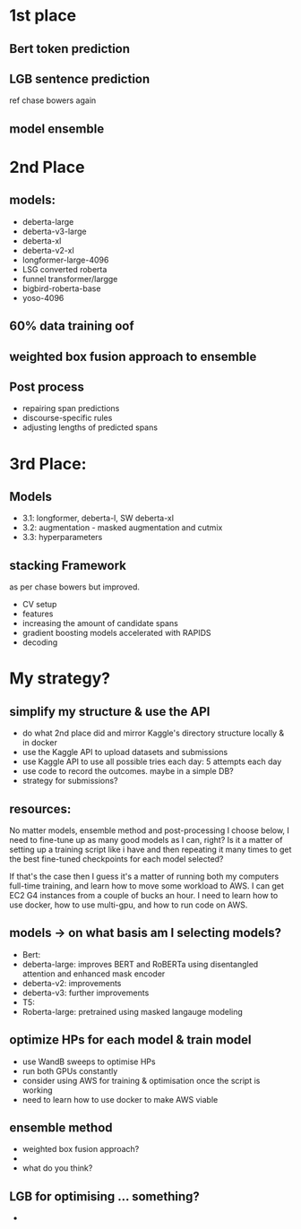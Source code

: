 
# 1st place

## Bert token prediction

## LGB sentence prediction 
ref chase bowers again

## model ensemble

# 2nd Place
## models:
- deberta-large
- deberta-v3-large
- deberta-xl
- deberta-v2-xl
- longformer-large-4096
- LSG converted roberta
- funnel transformer/largge
- bigbird-roberta-base
- yoso-4096

## 60% data training oof

## weighted box fusion approach to ensemble

## Post process
- repairing span predictions
- discourse-specific rules
- adjusting lengths of predicted spans

# 3rd Place:
## Models
- 3.1: longformer, deberta-l, SW deberta-xl
- 3.2: augmentation - masked augmentation and cutmix
- 3.3: hyperparameters

## stacking Framework
as per chase bowers but improved.
- CV setup
- features
- increasing the amount of candidate spans
- gradient boosting models accelerated with RAPIDS
- decoding

# My strategy?

## simplify my structure & use the API
- do what 2nd place did and mirror Kaggle's directory structure locally & in docker
- use the Kaggle API to upload datasets and submissions
- use Kaggle API to use all possible tries each day: 5 attempts each day
- use code to record the outcomes. maybe in a simple DB?
- strategy for submissions?

## resources:
No matter models, ensemble method and post-processing I choose below, I need to fine-tune up as many good models as 
I can, right? Is it a matter of setting up a training script like i have and then repeating it many times to get the 
best fine-tuned checkpoints for each model selected?

If that's the case then I guess it's a matter of running both my computers full-time training, and learn how to move 
some workload to AWS. I can get EC2 G4 instances from a couple of bucks an hour. I need to learn how to use docker, how 
to use multi-gpu, and how to run code on AWS.

## models -> on what basis am I selecting models?


- Bert: 
- deberta-large: improves BERT and RoBERTa using disentangled attention and enhanced mask encoder
- deberta-v2: improvements
- deberta-v3: further improvements
- T5: 
- Roberta-large: pretrained using masked langauge modeling

## optimize HPs for each model & train model
- use WandB sweeps to optimise HPs
- run both GPUs constantly
- consider using AWS for training & optimisation once the script is working
- need to learn how to use docker to make AWS viable

## ensemble method
- weighted box fusion approach?
- 
- what do you think?

## LGB for optimising ... something?
- 
